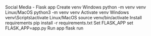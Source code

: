 Social Media - Flask app
Create venv
Windows
python -m venv venv
Linux/MacOS
python3 -m venv venv
Activate venv
Windows
venv\Scripts\activate
Linux/MacOS
source venv/bin/activate
Install requirements
pip install -r requirements.txt
Set FLASK_APP
set FLASK_APP=app.py
Run app
flask run

